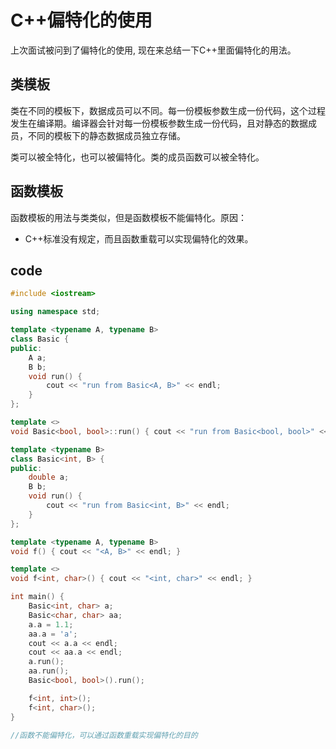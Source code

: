 # C++偏特化的使用


上次面试被问到了偏特化的使用, 现在来总结一下C++里面偏特化的用法。

## 类模板

类在不同的模板下，数据成员可以不同。每一份模板参数生成一份代码，这个过程发生在编译期。编译器会针对每一份模板参数生成一份代码，且对静态的数据成员，不同的模板下的静态数据成员独立存储。

类可以被全特化，也可以被偏特化。类的成员函数可以被全特化。

## 函数模板

函数模板的用法与类类似，但是函数模板不能偏特化。原因：

- C++标准没有规定，而且函数重载可以实现偏特化的效果。

## code

```cpp
#include <iostream>

using namespace std;

template <typename A, typename B>
class Basic {
public:
    A a;
    B b;
    void run() {
        cout << "run from Basic<A, B>" << endl;
    }
};

template <>
void Basic<bool, bool>::run() { cout << "run from Basic<bool, bool>" << endl; }

template <typename B>
class Basic<int, B> {
public:
    double a;
    B b;
    void run() {
        cout << "run from Basic<int, B>" << endl;
    }
};

template <typename A, typename B>
void f() { cout << "<A, B>" << endl; }

template <>
void f<int, char>() { cout << "<int, char>" << endl; }

int main() {
    Basic<int, char> a;
    Basic<char, char> aa;
    a.a = 1.1;
    aa.a = 'a';
    cout << a.a << endl;
    cout << aa.a << endl;
    a.run();
    aa.run();
    Basic<bool, bool>().run();

    f<int, int>();
    f<int, char>();
}

//函数不能偏特化，可以通过函数重载实现偏特化的目的
```

